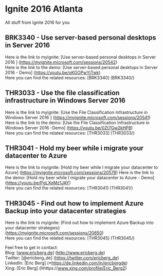 # Ignite 2016 Atlanta
All stuff from Ignite 2016 for you

## BRK3340 - Use server-based personal desktops in Server 2016
Here is the link to myignite: [Use server-based personal desktops in Server 2016 ] (https://myignite.microsoft.com/sessions/20542)  
Here is the link to the demo: [Use server-based personal desktops in Server 2016 - Demo] (https://youtu.be/oKGOPwYjTwk)  
Here you can find the related resources: [BRK3340] (BRK3340/)  

## THR3033 - Use the file classification infrastructure in Windows Server 2016
Here is the link to myignite: [Use the File Classification Infrastructure in Windows Server 2016 ] (https://myignite.microsoft.com/sessions/20541)  
Here is the link to the demo: [Use the File Classification Infrastructure in Windows Server 2016 -Demo] (https://youtu.be/0Zt7Gw2kHP8)    
Here you can find the related resources: [THR3033] (THR3033/)  

## THR3041 - Hold my beer while i migrate your datacenter to Azure
Here is the link to myignite: [Hold my beer while I migrate your datacenter to Azure] (https://myignite.microsoft.com/sessions/20578) 
Here is the link to the demo: [Hold my beer while I migrate your datacenter to Azure - Demo] (https://youtu.be/PgLXqMz1JAY)  
Here you can find the related resources: [THR3041] (THR3041/)  

## THR3045 - Find out how to implement Azure Backup into your datacenter strategies
Here is the link to myignite: [Find out how to implement Azure Backup into your datacenter strategies] (https://myignite.microsoft.com/sessions/20650)  
Here you can find the related resources: [THR3045] (THR3045/)  

Feel free to get in contact:  
Blog: [www.ericberg.de] (http://www.ericberg.de)  
Twitter: [@ericberg_de] (https://twitter.com/ericberg_de)  
LinkedIn: [Eric Berg] (https://de.linkedin.com/in/ericbergde)  
Xing: [Eric Berg] (hhttps://www.xing.com/profile/Eric_Berg2)  